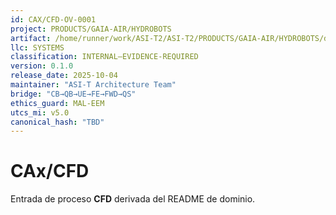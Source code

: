 ```yaml
---
id: CAX/CFD-OV-0001
project: PRODUCTS/GAIA-AIR/HYDROBOTS
artifact: /home/runner/work/ASI-T2/ASI-T2/PRODUCTS/GAIA-AIR/HYDROBOTS/domains/AAA/cax/CFD/README.md
llc: SYSTEMS
classification: INTERNAL–EVIDENCE-REQUIRED
version: 0.1.0
release_date: 2025-10-04
maintainer: "ASI-T Architecture Team"
bridge: "CB→QB→UE→FE→FWD→QS"
ethics_guard: MAL-EEM
utcs_mi: v5.0
canonical_hash: "TBD"
---
```

# CAx/CFD

Entrada de proceso **CFD** derivada del README de dominio.
